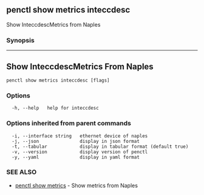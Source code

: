 ## penctl show metrics inteccdesc

Show InteccdescMetrics from Naples

### Synopsis



---------------------------------
 Show InteccdescMetrics From Naples 
---------------------------------


```
penctl show metrics inteccdesc [flags]
```

### Options

```
  -h, --help   help for inteccdesc
```

### Options inherited from parent commands

```
  -i, --interface string   ethernet device of naples
  -j, --json               display in json format
  -t, --tabular            display in tabular format (default true)
  -v, --version            display version of penctl
  -y, --yaml               display in yaml format
```

### SEE ALSO
* [penctl show metrics](penctl_show_metrics.md)	 - Show metrics from Naples

